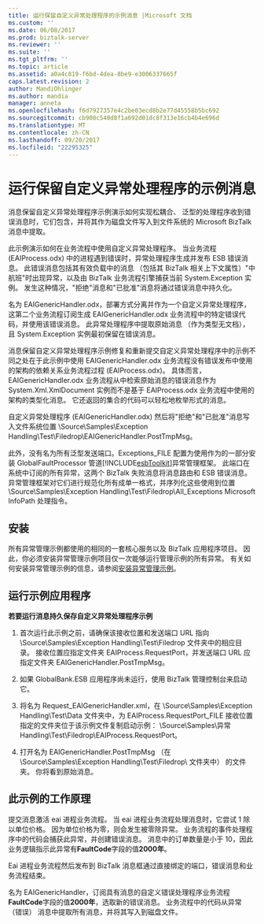 ```yaml
---
title: 运行保留自定义异常处理程序的示例消息 |Microsoft 文档
ms.custom: ''
ms.date: 06/08/2017
ms.prod: biztalk-server
ms.reviewer: ''
ms.suite: ''
ms.tgt_pltfrm: ''
ms.topic: article
ms.assetid: a0a4c819-f6bd-4dea-8be9-e3006337665f
caps.latest.revision: 2
author: MandiOhlinger
ms.author: mandia
manager: anneta
ms.openlocfilehash: f6d7927357e4c2be03ecd8b2e77d45558b5bc692
ms.sourcegitcommit: cb908c540d8f1a692d01dc8f313e16cb4b4e696d
ms.translationtype: MT
ms.contentlocale: zh-CN
ms.lasthandoff: 09/20/2017
ms.locfileid: "22295325"
---
```

# <a name="running-the-message-persisting-custom-exception-handler-sample"></a>运行保留自定义异常处理程序的示例消息
消息保留自定义异常处理程序示例演示如何实现松耦合、 泛型的处理程序收到错误消息时，它们包含，并将其作为磁盘文件写入到文件系统的 Microsoft BizTalk 消息中提取。  
  
 此示例演示如何在业务流程中使用自定义异常处理程序。 当业务流程 (EAIProcess.odx) 中的进程遇到错误时，异常处理程序生成并发布 ESB 错误消息。 此错误消息包括其有效负载中的消息 （包括其 BizTalk 相关上下文属性）"中航班"时出现异常，以及由 BizTalk 业务流程引擎捕获当前 System.Exception 实例。 发生这种情况，"拒绝"消息和"已批准"消息将通过错误消息中持久化。  
  
 名为 EAIGenericHandler.odx，部署方式分离并作为一个自定义异常处理程序，这第二个业务流程订阅生成 EAIGenericHandler.odx 业务流程中的特定错误代码，并使用该错误消息。 此异常处理程序中提取原始消息 （作为类型无文档），且 System.Exception 实例最初保留在错误消息。  
  
 消息保留自定义异常处理程序示例修复和重新提交自定义异常处理程序中的示例不同之处在于此示例中使用 EAIGenericHandler.odx 业务流程没有错误发布中使用的架构的依赖关系业务流程过程 (EAIProcess.odx)。 具体而言，EAIGenericHandler.odx 业务流程从中检索原始消息的错误消息作为 System.Xml.XmlDocument 实例而不是基于 EAIProcess.odx 业务流程中使用的架构的类型化消息。 它还返回的集合的代码可以轻松地枚举形式的消息。  
  
 自定义异常处理程序 (EAIGenericHandler.odx) 然后将"拒绝"和"已批准"消息写入文件系统位置 \Source\Samples\Exception Handling\Test\Filedrop\EAIGenericHandler.PostTmpMsg。  
  
 此外，没有名为所有泛型发送端口。Exceptions_FILE 配置为使用作为的一部分安装 GlobalFaultProcessor 管道[!INCLUDE[esbToolkit](../includes/esbtoolkit-md.md)]异常管理框架。 此端口在系统中订阅的所有异常，这两个 BizTalk 失败消息将消息路由和 ESB 错误消息。 异常管理框架对它们进行规范化所有成单一格式，并序列化这些使用到位置 \Source\Samples\Exception Handling\Test\Filedrop\All_Exceptions Microsoft InfoPath 处理指令。  
  
## <a name="installation"></a>安装  
 所有异常管理示例都使用的相同的一套核心服务以及 BizTalk 应用程序项目。 因此，你必须安装异常管理示例项目仅一次能够运行管理示例的所有异常。 有关如何安装异常管理示例的信息，请参阅[安装异常管理示例](../esb-toolkit/installing-the-exception-management-samples.md)。  
  
## <a name="running-the-sample-application"></a>运行示例应用程序  
 **若要运行消息持久保存自定义异常处理程序示例**  
  
1.  首次运行此示例之前，请确保该接收位置和发送端口 URL 指向 \Source\Samples\Exception Handling\Test\Filedrop 文件夹中的相应目录。 接收位置应指定文件夹 EAIProcess.RequestPort，并发送端口 URL 应指定文件夹 EAIGenericHandler.PostTmpMsg。  
  
2.  如果 GlobalBank.ESB 应用程序尚未运行，使用 BizTalk 管理控制台来启动它。  
  
3.  将名为 Request_EAIGenericHandler.xml，在 \Source\Samples\Exception Handling\Test\Data 文件夹中，为 EAIProcess.RequestPort_FILE 接收位置指定的文件夹位于该示例文件复制启动示例： \Source\Samples\异常 Handling\Test\Filedrop\EAIProcess.RequestPort。  
  
4.  打开名为 EAIGenericHandler.PostTmpMsg （在 \Source\Samples\Exception Handling\Test\Filedrop\ 文件夹中） 的文件夹。 你将看到原始消息。  
  
## <a name="how-the-sample-works"></a>此示例的工作原理  
 提交消息激活 eai 进程业务流程。 当 eai 进程业务流程处理消息时，它尝试 1 除以单位价格。 因为单位价格为零，则会发生被零除异常。 业务流程的事件处理程序中的代码会捕获此异常，并创建错误消息。 消息中的订单数量是小于 10，因此业务逻辑指示此异常有**FaultCode**字段的值**2000年**。  
  
 Eai 进程业务流程然后发布到 BizTalk 消息框通过直接绑定的端口，错误消息和业务流程结束。  
  
 名为 EAIGenericHandler，订阅具有消息的自定义错误处理程序业务流程**FaultCode**字段的值**2000年**，选取新的错误消息。 业务流程中的代码从异常 （错误） 消息中提取所有消息，并将其写入到磁盘文件。